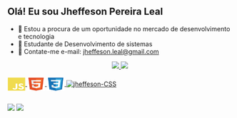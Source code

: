 ## Olá! Eu sou Jheffeson Pereira Leal
- 🔭 Estou a procura de um oportunidade no mercado de desenvolvimento e tecnologia 
- 🌱 Estudante de Desenvolvimento de sistemas
- 💬 Contate-me e-mail: jheffeson.leal@gmail.com
<div align="center">
  <a href="https://github.com/jheffeson">
  <img height="180em" src="https://github-readme-stats.vercel.app/api?username=jheffeson&show_icons=true&theme=dracula&include_all_commits=true&count_private=true"/>
  <img height="180em" src="https://github-readme-stats.vercel.app/api/top-langs/?username=jheffeson&layout=compact&langs_count=7&theme=dracula"/>
</div>
<div style="display: inline_block"><br>
  <img align="center" alt="jheffeson-Js" height="30" width="40" src="https://raw.githubusercontent.com/devicons/devicon/master/icons/javascript/javascript-plain.svg">
  <img align="center" alt="jheffeson-HTML" height="30" width="40" src="https://raw.githubusercontent.com/devicons/devicon/master/icons/html5/html5-original.svg">
  <img align="center" alt="jheffeson-CSS" height="30" width="40" src="https://raw.githubusercontent.com/devicons/devicon/master/icons/css3/css3-original.svg">
  <img align="center" alt="jheffeson-CSS" height="30" width="40" src="https://cdn.jsdelivr.net/gh/devicons/devicon/icons/bootstrap/bootstrap-original-wordmark.svg" />

</div>
  
  ##
 
<div> 
  <a href = "https://mail.google.com/mail/u/0/#inbox"><img src="https://img.shields.io/badge/-Gmail-%23333?style=for-the-badge&logo=gmail&logoColor=white" target="_blank"></a>
  <a href="https://www.linkedin.com/in/jheffeson-pereira-leal-321927198/" target="_blank"><img src="https://img.shields.io/badge/-LinkedIn-%230077B5?style=for-the-badge&logo=linkedin&logoColor=white" target="_blank"></a> 
</div>
